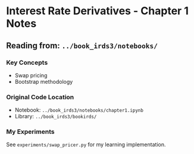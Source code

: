 # Interest Rate Derivatives - Chapter 1 Notes

## Reading from: `../book_irds3/notebooks/`

### Key Concepts
- Swap pricing
- Bootstrap methodology

### Original Code Location
- Notebook: `../book_irds3/notebooks/chapter1.ipynb`
- Library: `../book_irds3/bookirds/`

### My Experiments
See `experiments/swap_pricer.py` for my learning implementation.